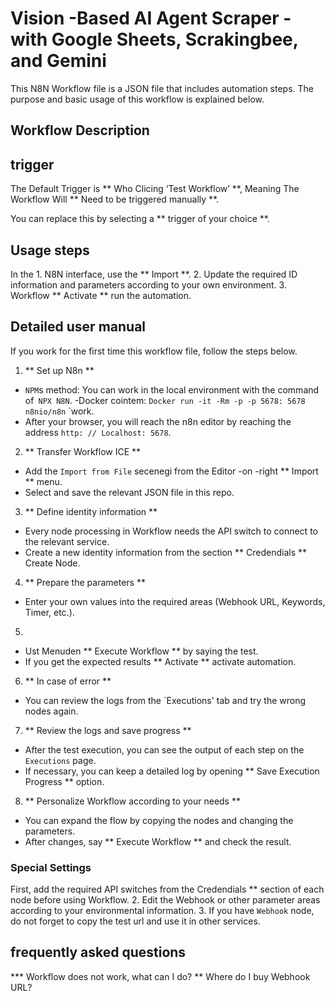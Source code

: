 # Vision -Based AI Agent Scraper - with Google Sheets, Scrakingbee, and Gemini

This N8N Workflow file is a JSON file that includes automation steps.
The purpose and basic usage of this workflow is explained below.

## Workflow Description
## trigger
The Default Trigger is ** Who Clicing ‘Test Workflow’ **, Meaning The Workflow Will ** Need to be triggered manually **.

You can replace this by selecting a ** trigger of your choice **.

## Usage steps
In the 1. N8N interface, use the ** Import **.
2. Update the required ID information and parameters according to your own environment.
3. Workflow ** Activate ** run the automation.
## Detailed user manual

If you work for the first time this workflow file, follow the steps below.

1. ** Set up N8n **
- `NPM`s method: You can work in the local environment with the command of` NPX N8N`.
-Docker cointem: `Docker run -it -Rm -p -p 5678: 5678 n8nio/n8n` `work.
- After your browser, you will reach the n8n editor by reaching the address `http: // Localhost: 5678`.
2. ** Transfer Workflow ICE **
- Add the `Import from File` secenegi from the Editor -on -right ** Import ** menu.
- Select and save the relevant JSON file in this repo.
3. ** Define identity information **
- Every node processing in Workflow needs the API switch to connect to the relevant service.
- Create a new identity information from the section ** Credendials ** Create Node.
4. ** Prepare the parameters **
- Enter your own values into the required areas (Webhook URL, Keywords, Timer, etc.).
5.
- Ust Menuden ** Execute Workflow ** by saying the test.
- If you get the expected results ** Activate ** activate automation.
6. ** In case of error **
- You can review the logs from the `Executions' tab and try the wrong nodes again.
7. ** Review the logs and save progress **
- After the test execution, you can see the output of each step on the `Executions` page.
- If necessary, you can keep a detailed log by opening ** Save Execution Progress ** option.
8. ** Personalize Workflow according to your needs **
- You can expand the flow by copying the nodes and changing the parameters.
- After changes, say ** Execute Workflow ** and check the result.



### Special Settings
First, add the required API switches from the Credendials ** section of each node before using Workflow.
2. Edit the Webhook or other parameter areas according to your environmental information.
3. If you have `Webhook` node, do not forget to copy the test url and use it in other services.

## frequently asked questions
*** Workflow does not work, what can I do?
** Where do I buy Webhook URL?